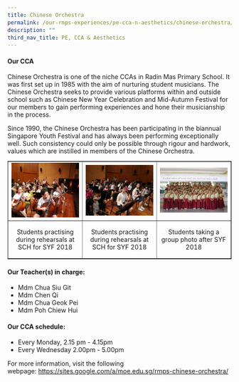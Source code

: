 ```yaml
---
title: Chinese Orchestra
permalink: /our-rmps-experiences/pe-cca-n-aesthetics/chinese-orchestra/
description: ""
third_nav_title: PE, CCA & Aesthetics
---
```

<h4><strong>Our CCA</strong></h4>
<p>Chinese Orchestra is one of the niche CCAs in Radin Mas Primary School. It was first set up in 1985 with the aim of nurturing student musicians. The Chinese Orchestra seeks to provide various platforms within and outside school such as Chinese New Year Celebration and Mid-Autumn Festival for our members to gain performing experiences and hone their musicianship in the process.</p>
<p>Since 1990, the Chinese Orchestra has been participating in the biannual Singapore Youth Festival and has always been performing exceptionally well. Such consistency could only be possible through rigour and hardwork, values which are instilled in members of the Chinese Orchestra.</p>
<table style="border-collapse: collapse; width: 100%;" border="1">
<tbody>
<tr>
<td style="width: 33.3333%;"><img src="/images/co1.png"></td>
<td style="width: 33.3333%;"><img src="/images/co2.png"></td>
<td style="width: 33.3333%;"><img src="/images/co3.png"></td>
</tr>
<tr>
<td style="width: 33.3333%; text-align: center;">
<p>Students practising during rehearsals at SCH for SYF 2018</p>
</td>
<td style="width: 33.3333%; text-align: center;">
<p>Students practising during rehearsals at SCH for SYF 2018</p>
</td>
<td style="width: 33.3333%; text-align: center;">
<p>Students taking a group photo after SYF 2018</p>
</td>
</tr>
</tbody>
</table>
<h4><strong>Our Teacher(s) in charge:</strong></h4>
<ul>
<li>Mdm Chua Siu Git</li>
<li>Mdm Chen Qi</li>
<li>Mdm Chua Geok Pei</li>
<li>Mdm Poh Chiew Hui</li>
</ul>
<h4><strong>Our CCA schedule:</strong></h4>
<ul>
<li>Every Monday, 2.15 pm - 4.15pm&nbsp;</li>
<li>Every Wednesday 2.00pm - 5.00pm</li>
</ul>
<p>For more information, visit the following webpage:&nbsp;<a href="https://sites.google.com/a/moe.edu.sg/rmps-chinese-orchestra/" target="">https://sites.google.com/a/moe.edu.sg/rmps-chinese-orchestra/</a></p>